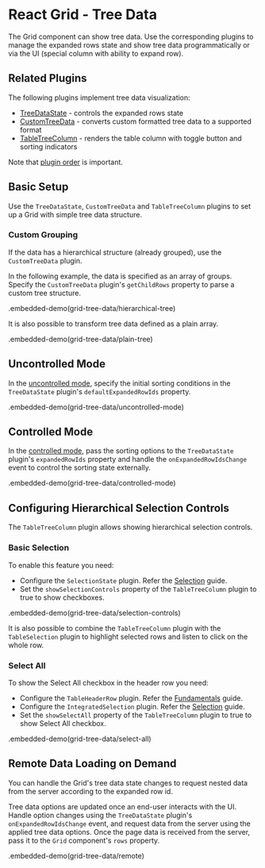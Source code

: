 # React Grid - Tree Data

The Grid component can show tree data. Use the corresponding plugins to manage the expanded rows state and show tree data programmatically or via the UI (special column with ability to expand row).

## Related Plugins

The following plugins implement tree data visualization:

- [TreeDataState](../reference/tree-data-state.md) - controls the expanded rows state
- [CustomTreeData](../reference/custom-tree-data.md) - converts custom formatted tree data to a supported format
- [TableTreeColumn](../reference/table-tree-column.md) - renders the table column with toggle button and sorting indicators

Note that [plugin order](./plugin-overview.md#plugin-order) is important.

## Basic Setup

Use the `TreeDataState`, `CustomTreeData` and `TableTreeColumn` plugins to set up a Grid with simple tree data structure.

### Custom Grouping

If the data has a hierarchical structure (already grouped), use the `CustomTreeData` plugin.

In the following example, the data is specified as an array of groups. Specify the `CustomTreeData` plugin's `getChildRows` property to parse a custom tree structure.

.embedded-demo(grid-tree-data/hierarchical-tree)

It is also possible to transform tree data defined as a plain array.

.embedded-demo(grid-tree-data/plain-tree)

## Uncontrolled Mode

In the [uncontrolled mode](controlled-and-uncontrolled-modes.md), specify the initial sorting conditions in the `TreeDataState` plugin's `defaultExpandedRowIds` property.

.embedded-demo(grid-tree-data/uncontrolled-mode)

## Controlled Mode

In the [controlled mode](controlled-and-uncontrolled-modes.md), pass the sorting options to the `TreeDataState` plugin's `expandedRowIds` property and handle the `onExpandedRowIdsChange` event to control the sorting state externally.

.embedded-demo(grid-tree-data/controlled-mode)

## Configuring Hierarchical Selection Controls

The `TableTreeColumn` plugin allows showing hierarchical selection controls.

### Basic Selection

To enable this feature you need:

- Configure the `SelectionState` plugin. Refer the [Selection](selection.md) guide.
- Set the `showSelectionControls` property of the `TableTreeColumn` plugin to true to show checkboxes.

.embedded-demo(grid-tree-data/selection-controls)

It is also possible to combine the `TableTreeColumn` plugin with the `TableSelection` plugin to highlight selected rows and listen to click on the whole row.

### Select All

To show the Select All checkbox in the header row you need:

- Configure the `TableHeaderRow` plugin. Refer the [Fundamentals](fundamentals.md) guide.
- Configure the `IntegratedSelection` plugin. Refer the [Selection](selection.md) guide.
- Set the `showSelectAll` property of the `TableTreeColumn` plugin to true to show Select All checkbox.

.embedded-demo(grid-tree-data/select-all)

## Remote Data Loading on Demand

You can handle the Grid's tree data state changes to request nested data from the server according to the expanded row id.

Tree data options are updated once an end-user interacts with the UI. Handle option changes using the `TreeDataState` plugin's `onExpandedRowIdsChange` event, and request data from the server using the applied tree data options. Once the page data is received from the server, pass it to the `Grid` component's `rows` property.

.embedded-demo(grid-tree-data/remote)
